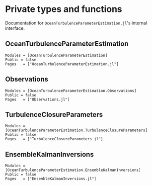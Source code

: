 # Private types and functions

Documentation for `OceanTurbulenceParameterEstimation.jl`'s internal interface.

## OceanTurbulenceParameterEstimation

```@autodocs
Modules = [OceanTurbulenceParameterEstimation]
Public = false
Pages   = ["OceanTurbulenceParameterEstimation.jl"]
```

## Observations

```@autodocs
Modules = [OceanTurbulenceParameterEstimation.Observations]
Public = false
Pages   = ["Observations.jl"]
```

## TurbulenceClosureParameters

```@autodocs
Modules = [OceanTurbulenceParameterEstimation.TurbulenceClosureParameters]
Public = false
Pages   = ["TurbulenceClosureParameters.jl"]
```

## EnsembleKalmanInversions

```@autodocs
Modules = [OceanTurbulenceParameterEstimation.EnsembleKalmanInversions]
Public = false
Pages   = ["EnsembleKalmanInversions.jl"]
```
